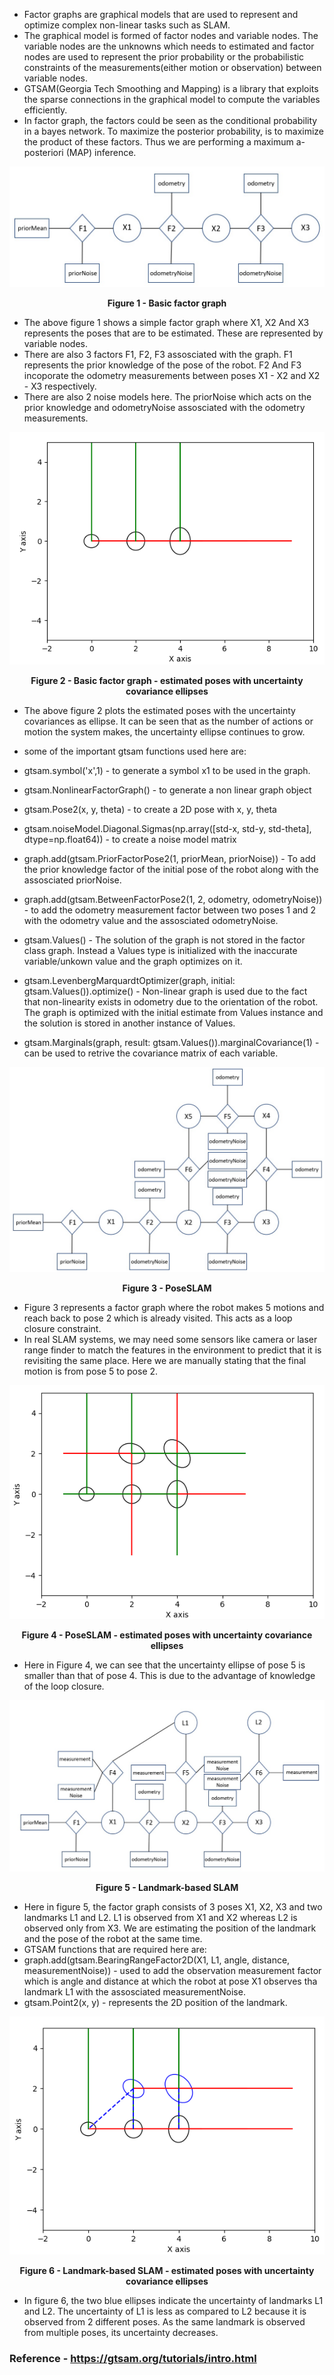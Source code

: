 * Factor graphs are graphical models that are used to represent and optimize complex non-linear tasks such as SLAM.
* The graphical model is formed of factor nodes and variable nodes. The variable nodes are the unknowns which needs to estimated and factor nodes are used to represent the prior probability or the probabilistic constraints of the measurements(either motion or observation) between variable nodes.
* GTSAM(Georgia Tech Smoothing and Mapping) is a library that exploits the sparse connections in the graphical model to compute the variables efficiently.
* In factor graph, the factors could be seen as the conditional probability in a bayes network. To maximize the posterior probability, is to maximize the product of these factors. Thus we are performing a maximum a-posteriori (MAP) inference.


<center>

![alt text](Images/graph1.jpeg)

<p align = "center"><b>Figure 1 - Basic factor graph</b></p>

</center>


* The above figure 1 shows a simple factor graph where X1, X2 And X3 represents the poses that are to be estimated. These are represented by variable nodes.
* There are also 3 factors F1, F2, F3 assosciated with the graph. F1 represents the prior knowledge of the pose of the robot. F2 And F3 incoporate the odometry measurements between poses X1 - X2 and X2 - X3 respectively.
* There are also 2 noise models here. The priorNoise which acts on the prior knowledge and odometryNoise assosciated with the odometry measurements.


<center>

![alt text](Images/Factor_graph.png)

<p align = "center"><b>Figure 2 - Basic factor graph - estimated poses with uncertainty covariance ellipses</b></p>

</center>

* The above figure 2 plots the estimated poses with the uncertainty covariances as ellipse. It can be seen that as the number of actions or motion the system makes, the uncertainty ellipse continues to grow.
* some of the important gtsam functions used here are:

* gtsam.symbol('x',1) - to generate a symbol x1 to be used in the graph.
* gtsam.NonlinearFactorGraph() - to generate a non linear graph object
* gtsam.Pose2(x, y, theta) - to create a 2D pose with x, y, theta
* gtsam.noiseModel.Diagonal.Sigmas(np.array([std-x, std-y, std-theta], dtype=np.float64)) - to create a noise model matrix
* graph.add(gtsam.PriorFactorPose2(1, priorMean, priorNoise)) - To add the prior knowledge factor of the initial pose of the robot along with the assosciated priorNoise.
* graph.add(gtsam.BetweenFactorPose2(1, 2, odometry, odometryNoise)) - to add the odometry measurement factor between two poses 1 and 2 with the odometry value and the assosciated odometryNoise.
* gtsam.Values() - The solution of the graph is not stored in the factor class graph. Instead a Values type is initialized with the inaccurate variable/unkown value and the graph optimizes on it.
* gtsam.LevenbergMarquardtOptimizer(graph, initial: gtsam.Values()).optimize() - Non-linear graph is used due to the fact that non-linearity exists in odometry due to the orientation of the robot. The graph is optimized with the initial estimate from Values instance and the solution is stored in another instance of Values.
- gtsam.Marginals(graph, result: gtsam.Values()).marginalCovariance(1) - can be used to retrive the covariance matrix of each variable.


<center>

![alt text](Images/graph2.jpeg)

<p align = "center"><b>Figure 3 - PoseSLAM</b></p>

</center>

* Figure 3 represents a factor graph where the robot makes 5 motions and reach back to pose 2 which is already visited. This acts as a loop closure constraint.
* In real SLAM systems, we may need some sensors like camera or laser range finder to match the features in the environment to predict that it is revisiting the same place. Here we are manually stating that the final motion is from pose 5 to pose 2.

<center>

![alt text](Images/pose_slam.png)

<p align = "center"><b>Figure 4 - PoseSLAM - estimated poses with uncertainty covariance ellipses</b></p>

</center>

* Here in Figure 4, we can see that the uncertainty ellipse of pose 5 is smaller than that of pose 4. This is due to the advantage of knowledge of the loop closure.


<center>

![alt text](Images/graph3.jpeg)

<p align = "center"><b>Figure 5 - Landmark-based SLAM</b></p>

</center>

* Here in figure 5, the factor graph consists of 3 poses X1, X2, X3 and two landmarks L1 and L2. L1 is observed from X1 and X2 whereas L2 is observed only from X3. We are estimating the position of the landmark and the pose of the robot at the same time.
* GTSAM functions that are required here are:
* graph.add(gtsam.BearingRangeFactor2D(X1, L1, angle, distance, measurementNoise)) - used to add the observation measurement factor which is angle and distance at which the robot at pose X1 observes tha landmark L1 with the assosciated measurementNoise.
* gtsam.Point2(x, y) - represents the 2D position of the landmark.




<center>

![alt text](Images/landmark_based_slam.png)

<p align = "center"><b>Figure 6 - Landmark-based SLAM - estimated poses with uncertainty covariance ellipses</b></p>

</center>

* In figure 6, the two blue ellipses indicate the uncertainty of landmarks L1 and L2. The uncertainty of L1 is less as compared to L2 because it is observed from 2 different poses. As the same landmark is observed from multiple poses, its uncertainty decreases.


### Reference - https://gtsam.org/tutorials/intro.html
